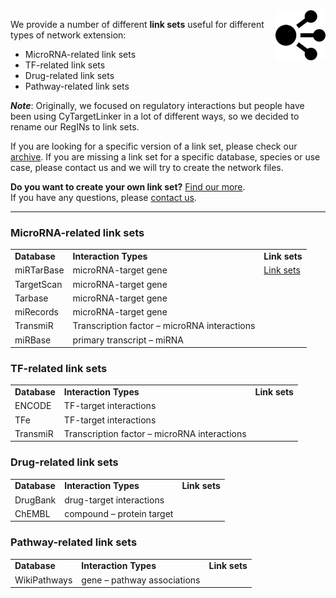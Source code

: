<img src="../images/network-icon.png" width="80" align="right"/>

We provide a number of different **link sets** useful for different types of network extension:
* MicroRNA-related link sets
* TF-related link sets
* Drug-related link sets
* Pathway-related link sets

**_Note_**: Originally, we focused on regulatory interactions but people have been using CyTargetLinker in a lot of different ways, so we decided to rename our RegINs to link sets.

If you are looking for a specific version of a link set, please check our [archive](http://projects.bigcat.unimaas.nl/data/cytargetlinker/regins/archive/). If you are missing a link set for a specific database, species or use case, please contact us and we will try to create the network files.

**Do you want to create your own link set?** [Find our more](pages/create-link-sets). <br/>
If you have any questions, please [contact us](pages/contact).

***

### MicroRNA-related link sets
<table width="100%" >
<tr>
<td><b>Database</b></td><td><b>Interaction Types</b></td><td><b>Link sets</b></td>
</tr>
<tr>
<td>miRTarBase</td><td>microRNA-target gene</td><td><a href="https://cytargetlinker.github.io/gh-pages/pages/linksets/mirtarbase">Link sets<a/></td>
</tr>
<tr>
<td>TargetScan</td><td>microRNA-target gene</td><td></td>
</tr>
<tr>
<td>Tarbase</td><td>microRNA-target gene</td><td></td>
</tr>
<tr>
<td>miRecords</td><td>microRNA-target gene</td><td></td>
</tr>
<tr>
<td>TransmiR</td><td>Transcription factor – microRNA interactions</td><td></td>
</tr>
<tr>
<td>miRBase</td><td>primary transcript – miRNA</td><td></td>
</tr>
</table>

### TF-related link sets
<table>
<tr>
<td><b>Database</b></td><td><b>Interaction Types</b></td><td><b>Link sets</b></td>
</tr>
<tr>
<td>ENCODE</td><td>TF-target interactions</td><td></td>
</tr>
<tr>
<td>TFe</td><td>TF-target interactions</td><td></td>
</tr>
<tr>
<td>TransmiR</td><td>Transcription factor – microRNA interactions</td><td></td>
</tr>
</table>

### Drug-related link sets
<table>
<tr>
<td><b>Database</b></td><td><b>Interaction Types</b></td><td><b>Link sets</b></td>
</tr>
<tr>
<td>DrugBank</td><td>drug-target interactions</td><td></td>
</tr>
<tr>
<td>ChEMBL</td><td>compound – protein target</td><td></td>
</tr>
</table>

### Pathway-related link sets
<table>
<tr>
<td><b>Database</b></td><td><b>Interaction Types</b></td><td><b>Link sets</b></td>
</tr>
<tr>
<td>WikiPathways</td><td>gene – pathway associations</td><td></td>
</tr>
</table>


